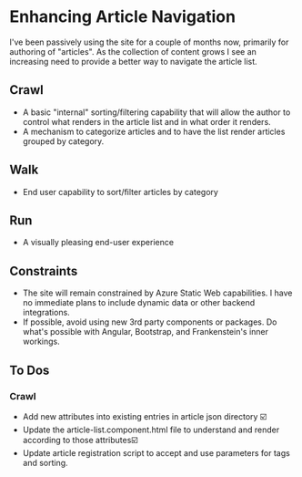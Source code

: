 # Enhancing Article Navigation

I've been passively using the site for a couple of months now, primarily for authoring of "articles".  As the collection of content grows I see an increasing need to provide a better way to navigate the article list.

## Crawl
- A basic "internal" sorting/filtering capability that will allow the author to control what renders in the article list and in what order it renders.
- A mechanism to categorize articles and to have the list render articles grouped by category.
  
## Walk
- End user capability to sort/filter articles by category
  
## Run
- A visually pleasing end-user experience

## Constraints
- The site will remain constrained by Azure Static Web capabilities.  I have no immediate plans to include dynamic data or other backend integrations.
- If possible, avoid using new 3rd party components or packages.  Do what's possible with Angular, Bootstrap, and Frankenstein's inner workings.

## To Dos

### Crawl
- Add new attributes into existing entries in article json directory ☑️
- Update the article-list.component.html file to understand and render according to those attributes☑️
- Update article registration script to accept and use parameters for tags and sorting.